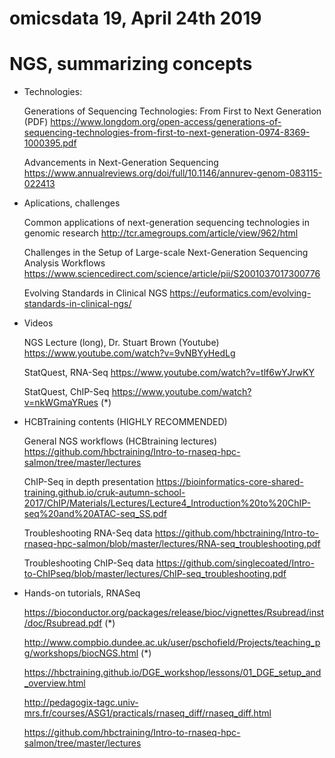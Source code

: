 # omicsdata 19, April 24th 2019

# NGS, summarizing concepts

- Technologies:

  Generations of Sequencing Technologies: From First to Next Generation (PDF)
  https://www.longdom.org/open-access/generations-of-sequencing-technologies-from-first-to-next-generation-0974-8369-1000395.pdf
  
  Advancements in Next-Generation Sequencing
  https://www.annualreviews.org/doi/full/10.1146/annurev-genom-083115-022413

- Aplications, challenges

  Common applications of next-generation sequencing technologies in genomic research
  http://tcr.amegroups.com/article/view/962/html

  Challenges in the Setup of Large-scale Next-Generation Sequencing Analysis Workflows
  https://www.sciencedirect.com/science/article/pii/S2001037017300776

  Evolving Standards in Clinical NGS
  https://euformatics.com/evolving-standards-in-clinical-ngs/
  
- Videos

  NGS Lecture (long), Dr. Stuart Brown (Youtube)
  https://www.youtube.com/watch?v=9vNBYyHedLg
  
  StatQuest, RNA-Seq
  https://www.youtube.com/watch?v=tlf6wYJrwKY
  
  StatQuest, ChIP-Seq
  https://www.youtube.com/watch?v=nkWGmaYRues (*)
  
- HCBTraining contents (HIGHLY RECOMMENDED)

  General NGS workflows (HCBtraining lectures)
  https://github.com/hbctraining/Intro-to-rnaseq-hpc-salmon/tree/master/lectures

  ChIP-Seq in depth presentation
  https://bioinformatics-core-shared-training.github.io/cruk-autumn-school-2017/ChIP/Materials/Lectures/Lecture4_Introduction%20to%20ChIP-seq%20and%20ATAC-seq_SS.pdf

  Troubleshooting RNA-Seq data
  https://github.com/hbctraining/Intro-to-rnaseq-hpc-salmon/blob/master/lectures/RNA-seq_troubleshooting.pdf

  Troubleshooting ChIP-Seq data
  https://github.com/singlecoated/Intro-to-ChIPseq/blob/master/lectures/ChIP-seq_troubleshooting.pdf

- Hands-on tutorials, RNASeq

  https://bioconductor.org/packages/release/bioc/vignettes/Rsubread/inst/doc/Rsubread.pdf (*)

  http://www.compbio.dundee.ac.uk/user/pschofield/Projects/teaching_pg/workshops/biocNGS.html (*)

  https://hbctraining.github.io/DGE_workshop/lessons/01_DGE_setup_and_overview.html

  http://pedagogix-tagc.univ-mrs.fr/courses/ASG1/practicals/rnaseq_diff/rnaseq_diff.html

  https://github.com/hbctraining/Intro-to-rnaseq-hpc-salmon/tree/master/lectures

